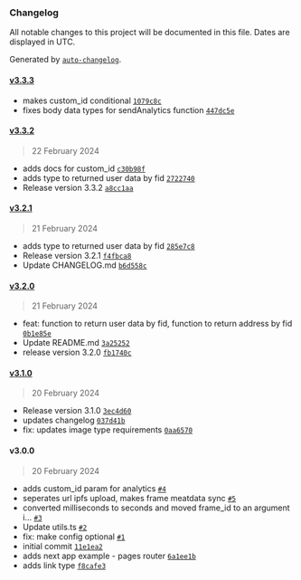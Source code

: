 ### Changelog

All notable changes to this project will be documented in this file. Dates are displayed in UTC.

Generated by [`auto-changelog`](https://github.com/CookPete/auto-changelog).

#### [v3.3.3](https://github.com/PinataCloud/pinata-fdk/compare/v3.3.2...v3.3.3)

- makes custom_id conditional [`1079c8c`](https://github.com/PinataCloud/pinata-fdk/commit/1079c8ce41481fce123d7125749869a06005e99e)
- fixes body data types for sendAnalytics function [`447dc5e`](https://github.com/PinataCloud/pinata-fdk/commit/447dc5ea97b7f8b1101993018e4a8c6f4c96ebcc)

#### [v3.3.2](https://github.com/PinataCloud/pinata-fdk/compare/v3.2.1...v3.3.2)

> 22 February 2024

- adds docs for custom_id [`c30b98f`](https://github.com/PinataCloud/pinata-fdk/commit/c30b98f35e65b4a85ad5a54529ce3d294615f21c)
- adds type to returned user data by fid [`2722740`](https://github.com/PinataCloud/pinata-fdk/commit/2722740fc97c8aee2cded7a5fa548e7f0208df4a)
- Release version 3.3.2 [`a8cc1aa`](https://github.com/PinataCloud/pinata-fdk/commit/a8cc1aa131a1e568afce8ed31f747400a35b8b36)

#### [v3.2.1](https://github.com/PinataCloud/pinata-fdk/compare/v3.2.0...v3.2.1)

> 21 February 2024

- adds type to returned user data by fid [`285e7c8`](https://github.com/PinataCloud/pinata-fdk/commit/285e7c80892c0eec043e6b75b1836a8bddd26650)
- Release version 3.2.1 [`f4fbca8`](https://github.com/PinataCloud/pinata-fdk/commit/f4fbca86dcb7fd645635014e4138052dfb6ac39e)
- Update CHANGELOG.md [`b6d558c`](https://github.com/PinataCloud/pinata-fdk/commit/b6d558c9d278a2a641e1594eeaa5e934a6711309)

#### [v3.2.0](https://github.com/PinataCloud/pinata-fdk/compare/v3.1.0...v3.2.0)

> 21 February 2024

- feat: function to return user data by fid, function to return address by fid [`0b1e85e`](https://github.com/PinataCloud/pinata-fdk/commit/0b1e85e59bedc82751494e267c6c1610c87102bf)
- Update README.md [`3a25252`](https://github.com/PinataCloud/pinata-fdk/commit/3a2525291f12fd23a22492ad96bb6c75b130ae56)
- release version 3.2.0 [`fb1740c`](https://github.com/PinataCloud/pinata-fdk/commit/fb1740c00b2fefbc320425524a03ec09836c6451)

#### [v3.1.0](https://github.com/PinataCloud/pinata-fdk/compare/v3.0.0...v3.1.0)

> 20 February 2024

- Release version 3.1.0 [`3ec4d60`](https://github.com/PinataCloud/pinata-fdk/commit/3ec4d605a7bab8dd3c9ef771f75fce8560138378)
- updates changelog [`037d41b`](https://github.com/PinataCloud/pinata-fdk/commit/037d41b90a5e079e7354d293540de5c9d5570021)
- fix: updates image type requirements [`0aa6570`](https://github.com/PinataCloud/pinata-fdk/commit/0aa657007aa00b3e87f194df4c7b23c5db8fc8d3)

#### v3.0.0

> 20 February 2024

- adds custom_id param for analytics [`#4`](https://github.com/PinataCloud/pinata-fdk/pull/4)
- seperates url ipfs upload, makes frame meatdata sync [`#5`](https://github.com/PinataCloud/pinata-fdk/pull/5)
- converted milliseconds to seconds and moved frame_id to an argument i… [`#3`](https://github.com/PinataCloud/pinata-fdk/pull/3)
- Update utils.ts [`#2`](https://github.com/PinataCloud/pinata-fdk/pull/2)
- fix: make config optional [`#1`](https://github.com/PinataCloud/pinata-fdk/pull/1)
- initial commit [`11e1ea2`](https://github.com/PinataCloud/pinata-fdk/commit/11e1ea2b0ad8570a61227584386bb711189f4c6e)
- adds next app example - pages router [`6a1ee1b`](https://github.com/PinataCloud/pinata-fdk/commit/6a1ee1ba1b6b421380089cb8a067be3ada8d8c29)
- adds link type [`f8cafe3`](https://github.com/PinataCloud/pinata-fdk/commit/f8cafe3a9e63d5341a496ac6b11417d759df33b7)

